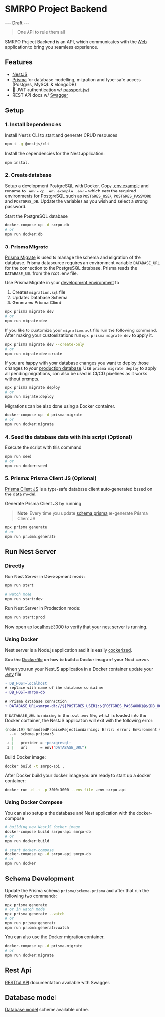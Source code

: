 # SMRPO Project Backend

--- Draft ---

> One API to rule them all  

SMRPO Project Backend is an API, which communicates with the [Web](https://github.com/SMRPO-2023/project-app) application to bring you seamless experience.

## Features

- [NestJS](https://nestjs.com/)
- [Prisma](https://www.prisma.io/) for database modelling, migration and type-safe access (Postgres, MySQL & MongoDB)
- 🔐 JWT authentication w/ [passport-jwt](https://github.com/mikenicholson/passport-jwt)
- REST API docs w/ [Swagger](https://swagger.io/)

## Setup

### 1. Install Dependencies

Install [Nestjs CLI](https://docs.nestjs.com/cli/usages) to start and [generate CRUD resources](https://trilon.io/blog/introducing-cli-generators-crud-api-in-1-minute)

```bash
npm i -g @nestjs/cli
```

Install the dependencies for the Nest application:

```bash
npm install
```

### 2. Create database

Setup a development PostgreSQL with Docker. Copy [.env.example](./.env.example) and rename to `.env` - `cp .env.example .env` - which sets the required environments for PostgreSQL such as `POSTGRES_USER`, `POSTGRES_PASSWORD` and `POSTGRES_DB`. Update the variables as you wish and select a strong password.

Start the PostgreSQL database

```bash
docker-compose up -d smrpo-db
# or
npm run docker:db
```

### 3. Prisma Migrate

[Prisma Migrate](https://github.com/prisma/prisma2/tree/master/docs/prisma-migrate) is used to manage the schema and migration of the database. Prisma datasource requires an environment variable `DATABASE_URL` for the connection to the PostgreSQL database. Prisma reads the `DATABASE_URL` from the root [.env](./.env) file.

Use Prisma Migrate in your [development environment](https://www.prisma.io/blog/prisma-migrate-preview-b5eno5g08d0b#evolving-the-schema-in-development) to

1. Creates `migration.sql` file
2. Updates Database Schema
3. Generates Prisma Client

```bash
npx prisma migrate dev
# or
npm run migrate:dev
```

If you like to customize your `migration.sql` file run the following command. After making your customizations run `npx prisma migrate dev` to apply it.

```bash
npx prisma migrate dev --create-only
# or
npm run migrate:dev:create
```

If you are happy with your database changes you want to deploy those changes to your [production database](https://www.prisma.io/blog/prisma-migrate-preview-b5eno5g08d0b#applying-migrations-in-production-and-other-environments). Use `prisma migrate deploy` to apply all pending migrations, can also be used in CI/CD pipelines as it works without prompts.

```bash
npx prisma migrate deploy
# or
npm run migrate:deploy
```

Migrations can be also done using a Docker container.

```bash
docker-compose up -d prisma-migrate
# or
npm run docker:migrate
```

### 4. Seed the database data with this script (Optional)

Execute the script with this command:

```bash
npm run seed
# or
npm run docker:seed
```

### 5. Prisma: Prisma Client JS (Optional)

[Prisma Client JS](https://www.prisma.io/docs/reference/tools-and-interfaces/prisma-client/api) is a type-safe database client auto-generated based on the data model.

Generate Prisma Client JS by running

> **Note**: Every time you update [schema.prisma](prisma/schema.prisma) re-generate Prisma Client JS

```bash
npx prisma generate
# or
npm run prisma:generate
```

## Run Nest Server

### Directly

Run Nest Server in Development mode:

```bash
npm run start

# watch mode
npm run start:dev
```

Run Nest Server in Production mode:

```bash
npm run start:prod
```

Now open up [localhost:3000](http://localhost:3000) to verify that your nest server is running.

### Using Docker

Nest server is a Node.js application and it is easily [dockerized](https://nodejs.org/de/docs/guides/nodejs-docker-webapp/).

See the [Dockerfile](./Dockerfile) on how to build a Docker image of your Nest server.

When you run your NestJS application in a Docker container update your [.env](.env) file

```diff
- DB_HOST=localhost
# replace with name of the database container
+ DB_HOST=smrpo-db

# Prisma database connection
+ DATABASE_URL=smrpo-db://${POSTGRES_USER}:${POSTGRES_PASSWORD}@${DB_HOST}:${DB_PORT}/${POSTGRES_DB}?schema=${DB_SCHEMA}&sslmode=prefer
```

If `DATABASE_URL` is missing in the root `.env` file, which is loaded into the Docker container, the NestJS application will exit with the following error:

```bash
(node:19) UnhandledPromiseRejectionWarning: Error: error: Environment variable not found: DATABASE_URL.
  -->  schema.prisma:3
   |
 2 |   provider = "postgresql"
 3 |   url      = env("DATABASE_URL")
```

Build Docker image:

```bash
docker build -t smrpo-api .
```

After Docker build your docker image you are ready to start up a docker container:

```bash
docker run -d -t -p 3000:3000 --env-file .env smrpo-api
```

### Using Docker Compose

You can also setup a the database and Nest application with the docker-compose

```bash
# building new NestJS docker image
docker-compose build smrpo-api smrpo-db
# or
npm run docker:build

# start docker-compose
docker-compose up -d smrpo-api smrpo-db
# or
npm run docker
```

## Schema Development

Update the Prisma schema `prisma/schema.prisma` and after that run the following two commands:

```bash
npx prisma generate
# or in watch mode
npx prisma generate --watch
# or
npm run prisma:generate
npm run prisma:generate:watch
```

You can also use the Docker migration container.

```bash
docker-compose up -d prisma-migrate
# or
npm run docker:migrate
```

## Rest Api

[RESTful API](http://localhost:3000/api) documentation available with Swagger.

## Database model

[Database model](https://dbdiagram.io/d/640ddf35296d97641d874715) scheme available online.

